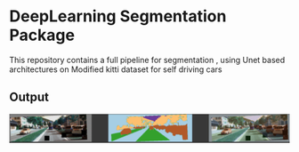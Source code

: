 # DeepLearning Segmentation Package 

This repository contains a full pipeline for segmentation , using Unet based architectures on Modified kitti dataset for self driving cars

## Output

![alt text](Segmentation.png)
